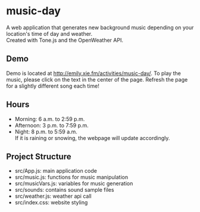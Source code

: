 # music-day
A web application that generates new background music depending on your location's time of day and weather. <br />
Created with Tone.js and the OpenWeather API.

## Demo
Demo is located at http://emily.xie.fm/activities/music-day/. To play the music, please click on the text in the center of the page. Refresh the page for a slightly different song each time!

## Hours
* Morning: 6 a.m. to 2:59 p.m.
* Afternoon: 3 p.m. to 7:59 p.m.
* Night: 8 p.m. to 5:59 a.m.<br />
If it is raining or snowing, the webpage will update accordingly.

## Project Structure
* src/App.js: main application code
* src/music.js: functions for music manipulation
* src/musicVars.js: variables for music generation
* src/sounds: contains sound sample files
* src/weather.js: weather api call
* src/index.css: website styling
